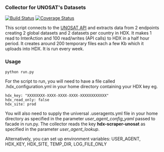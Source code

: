 ### Collector for UNOSAT's Datasets
[![Build Status](https://github.com/OCHA-DAP/hdx-scraper-unosat/workflows/build/badge.svg)](https://github.com/OCHA-DAP/hdx-scraper-unosat/actions?query=workflow%3Abuild) [![Coverage Status](https://coveralls.io/repos/github/OCHA-DAP/hdx-scraper-unosat/badge.svg?branch=main&ts=1)](https://coveralls.io/github/OCHA-DAP/hdx-scraper-unosat?branch=main)

This script connects to the [UNOSAT API](https://unosat.org/product/feed/) and extracts data from 2 endpoints creating 2 global datasets and 2 datasets per country in HDX. It makes 1 read to InterAction and 100 read/writes (API calls) to HDX in a half hour period. It creates around 200 temporary files each a few Kb which it uploads into HDX. It is run every week.


### Usage

    python run.py

For the script to run, you will need to have a file called .hdx_configuration.yml in your home directory containing your HDX key eg.

    hdx_key: "XXXXXXXX-XXXX-XXXX-XXXX-XXXXXXXXXXXX"
    hdx_read_only: false
    hdx_site: prod
    
 You will also need to supply the universal .useragents.yml file in your home directory as specified in the parameter *user_agent_config_yaml* passed to facade in run.py. The collector reads the key **hdx-scraper-unosat** as specified in the parameter *user_agent_lookup*.
 
 Alternatively, you can set up environment variables: USER_AGENT, HDX_KEY, HDX_SITE, TEMP_DIR, LOG_FILE_ONLY
